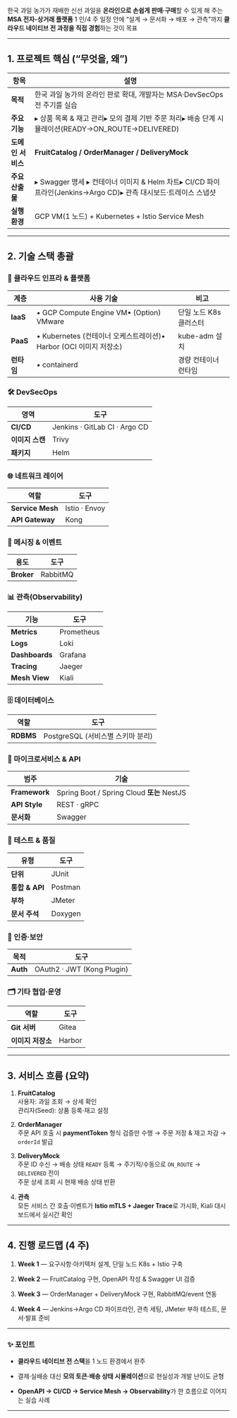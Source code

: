 
한국 과일 농가가 재배한 신선 과일을 **온라인으로 손쉽게 판매·구매**할 수 있게 해 주는 **MSA 전자-상거래 플랫폼**
1 인/4 주 일정 안에 “설계 → 문서화 → 배포 → 관측”까지 **클라우드 네이티브 전 과정을 직접 경험**하는 것이 목표

---

## 1. 프로젝트 핵심 (“무엇을, 왜”)

| 항목          | 설명                                                                                |
| ----------- | --------------------------------------------------------------------------------- |
| **목적**      | 한국 과일 농가의 온라인 판로 확대, 개발자는 MSA·DevSecOps 전 주기를 실습                                  |
| **주요 기능**   | ▸ 상품 목록 & 재고 관리▸ 모의 결제 기반 주문 처리▸ 배송 단계 시뮬레이션(READY→ON_ROUTE→DELIVERED)            |
| **도메인 서비스** | **FruitCatalog / OrderManager / DeliveryMock**                                    |
| **주요 산출물**  | ▸ Swagger 명세 ▸ 컨테이너 이미지 & Helm 차트▸ CI/CD 파이프라인(Jenkins→Argo CD)▸ 관측 대시보드·트레이스 스냅샷 |
| **실행 환경**   | GCP VM(1 노드) + Kubernetes + Istio Service Mesh                                    |

---

## 2. 기술 스택 총괄

### 🔧 클라우드 인프라 & 플랫폼

| 계층       | 사용 기술                                             | 비고             |
| -------- | ------------------------------------------------- | -------------- |
| **IaaS** | • GCP Compute Engine VM• (Option) VMware          | 단일 노드 K8s 클러스터 |
| **PaaS** | • Kubernetes (컨테이너 오케스트레이션)• Harbor (OCI 이미지 저장소) | kube-adm 설치    |
| **런타임**  | • containerd                                      | 경량 컨테이너 런타임    |

### 🛠 DevSecOps

| 영역         | 도구                            |
| ---------- | ----------------------------- |
| **CI/CD**  | Jenkins · GitLab CI · Argo CD |
| **이미지 스캔** | Trivy                         |
| **패키지**    | Helm                          |

### 🌐 네트워크 레이어

|역할|도구|
|---|---|
|**Service Mesh**|Istio · Envoy|
|**API Gateway**|Kong|

### 🔄 메시징 & 이벤트

|용도|도구|
|---|---|
|**Broker**|RabbitMQ|

### 📊 관측(Observability)

|기능|도구|
|---|---|
|**Metrics**|Prometheus|
|**Logs**|Loki|
|**Dashboards**|Grafana|
|**Tracing**|Jaeger|
|**Mesh View**|Kiali|

### 🗄 데이터베이스

|역할|도구|
|---|---|
|**RDBMS**|PostgreSQL (서비스별 스키마 분리)|

### 🧩 마이크로서비스 & API

| 범주            | 기술                                       |
| ------------- | ---------------------------------------- |
| **Framework** | Spring Boot / Spring Cloud **또는** NestJS |
| **API Style** | REST · gRPC                              |
| **문서화**       | Swagger                                  |

### 🧪 테스트 & 품질

|유형|도구|
|---|---|
|**단위**|JUnit|
|**통합 & API**|Postman|
|**부하**|JMeter|
|**문서 주석**|Doxygen|

### 📱 인증·보안

| 목적       | 도구                         |
| -------- | -------------------------- |
| **Auth** | OAuth2 · JWT (Kong Plugin) |

### 🗂 기타 협업·운영

|역할|도구|
|---|---|
|**Git 서버**|Gitea|
|**이미지 저장소**|Harbor|

---

## 3. 서비스 흐름 (요약)

1. **FruitCatalog**  
    사용자: 과일 조회 → 상세 확인  
    관리자(Seed): 상품 등록·재고 설정
    
2. **OrderManager**  
    주문 API 호출 시 **paymentToken** 형식 검증만 수행 → 주문 저장 & 재고 차감 → `orderId` 발급
    
3. **DeliveryMock**  
    주문 ID 수신 → 배송 상태 `READY` 등록 → 주기적/수동으로 `ON_ROUTE` → `DELIVERED` 전이  
    주문 상세 조회 시 현재 배송 상태 반환
    
4. **관측**  
    모든 서비스 간 호출·이벤트가 **Istio mTLS + Jaeger Trace**로 가시화, Kiali 대시보드에서 실시간 확인
    

---

## 4. 진행 로드맵 (4 주)

1. **Week 1** — 요구사항·아키텍처 설계, 단일 노드 K8s + Istio 구축
    
2. **Week 2** — FruitCatalog 구현, OpenAPI 작성 & Swagger UI 검증
    
3. **Week 3** — OrderManager + DeliveryMock 구현, RabbitMQ/event 연동
    
4. **Week 4** — Jenkins→Argo CD 파이프라인, 관측 세팅, JMeter 부하 테스트, 문서·발표 준비
    

---

### ✨ 포인트

- **클라우드 네이티브 전 스택**을 1 노드 환경에서 완주
    
- 결제·실배송 대신 **모의 토큰·배송 상태 시뮬레이션**으로 현실성과 개발 난이도 균형
    
- **OpenAPI → CI/CD → Service Mesh → Observability**가 한 흐름으로 이어지는 실습 사례
    

---